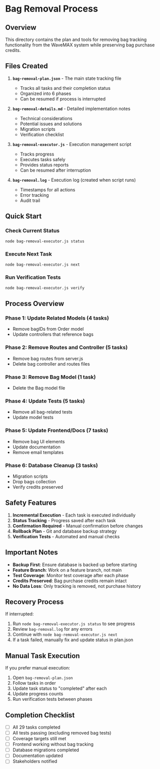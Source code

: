 # Bag Removal Process

## Overview
This directory contains the plan and tools for removing bag tracking functionality from the WaveMAX system while preserving bag purchase credits.

## Files Created

1. **`bag-removal-plan.json`** - The main state tracking file
   - Tracks all tasks and their completion status
   - Organized into 6 phases
   - Can be resumed if process is interrupted

2. **`bag-removal-details.md`** - Detailed implementation notes
   - Technical considerations
   - Potential issues and solutions
   - Migration scripts
   - Verification checklist

3. **`bag-removal-executor.js`** - Execution management script
   - Tracks progress
   - Executes tasks safely
   - Provides status reports
   - Can be resumed after interruption

4. **`bag-removal.log`** - Execution log (created when script runs)
   - Timestamps for all actions
   - Error tracking
   - Audit trail

## Quick Start

### Check Current Status
```bash
node bag-removal-executor.js status
```

### Execute Next Task
```bash
node bag-removal-executor.js next
```

### Run Verification Tests
```bash
node bag-removal-executor.js verify
```

## Process Overview

### Phase 1: Update Related Models (4 tasks)
- Remove bagIDs from Order model
- Update controllers that reference bags

### Phase 2: Remove Routes and Controller (5 tasks)
- Remove bag routes from server.js
- Delete bag controller and routes files

### Phase 3: Remove Bag Model (1 task)
- Delete the Bag model file

### Phase 4: Update Tests (5 tasks)
- Remove all bag-related tests
- Update model tests

### Phase 5: Update Frontend/Docs (7 tasks)
- Remove bag UI elements
- Update documentation
- Remove email templates

### Phase 6: Database Cleanup (3 tasks)
- Migration scripts
- Drop bags collection
- Verify credits preserved

## Safety Features

1. **Incremental Execution** - Each task is executed individually
2. **Status Tracking** - Progress saved after each task
3. **Confirmation Required** - Manual confirmation before changes
4. **Rollback Plan** - Git and database backup strategy
5. **Verification Tests** - Automated and manual checks

## Important Notes

- **Backup First**: Ensure database is backed up before starting
- **Feature Branch**: Work on a feature branch, not main
- **Test Coverage**: Monitor test coverage after each phase
- **Credits Preserved**: Bag purchase credits remain intact
- **No Data Loss**: Only tracking is removed, not purchase history

## Recovery Process

If interrupted:
1. Run `node bag-removal-executor.js status` to see progress
2. Review `bag-removal.log` for any errors
3. Continue with `node bag-removal-executor.js next`
4. If a task failed, manually fix and update status in plan.json

## Manual Task Execution

If you prefer manual execution:
1. Open `bag-removal-plan.json`
2. Follow tasks in order
3. Update task status to "completed" after each
4. Update progress counts
5. Run verification tests between phases

## Completion Checklist

- [ ] All 29 tasks completed
- [ ] All tests passing (excluding removed bag tests)
- [ ] Coverage targets still met
- [ ] Frontend working without bag tracking
- [ ] Database migrations completed
- [ ] Documentation updated
- [ ] Stakeholders notified